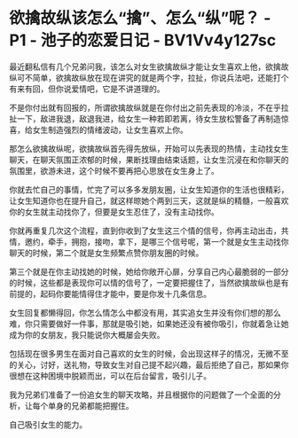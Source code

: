 # 欲擒故纵该怎么“擒”、怎么“纵”呢？ - P1 - 池子的恋爱日记 - BV1Vv4y127sc

最近翻私信有几个兄弟问我，该怎么对女生欲擒故纵才能让女生喜欢上他，欲擒故纵可不简单，欲擒故纵放在现在讲究的就是两个字，拉扯，你说兵法吧，还能打个有来有回，但你说爱情吧，它是不讲道理的。

不是你付出就有回报的，所谓欲擒故纵就是在你付出之前先表现的冷淡，不在乎拉扯一下，敌进我退，敌退我进，给女生一种若即若离，待女生放松警备了再制造惊喜，给女生制造强烈的情绪波动，让女生喜欢上你。

那怎么欲擒故纵呢，欲擒故纵首先得先放纵，开始可以先表现的热情，主动找女生聊天，在聊天氛围正浓郁的时候，果断找理由结束话题，让女生沉浸在和你聊天的氛围里，欲游未进，这个时候不要再把心思放在女生身上了。

你就去忙自己的事情，忙完了可以多多发朋友圈，让女生知道你的生活也很精彩，让女生知道你也在提升自己，就这样晾她个两到三天，这就是纵的精髓，一般喜欢你的女生就主动找你了，但要是女生忍住了，没有主动找你。

你就再重复几次这个流程，直到你收到了女生这三个情的信号，你再主动出击，共情，邀约，牵手，拥抱，接吻，拿下，是哪三个信号呢，第一个就是女生主动找你聊天的时候，第二个就是女生频繁点赞你朋友圈的时候。

第三个就是在你主动找她的时候，她给你敞开心扉，分享自己内心最脆弱的一部分的时候，这些都是表现你可以情的信号了，一定要把握住了，当然欲擒故纵也是有前提的，起码你要能情得住才能中，要是你发十几条信息。

女生回复都懒得回，你怎么情怎么中都没有用，其实追女生并没有你们想的那么难，你只需要做好一件事，那就是吸引她，如果她还没有被你吸引，你就着急让她成为你的女朋友，我只能说你大概屡会失败。

包括现在很多男生在面对自己喜欢的女生的时候，会出现这样子的情况，无微不至的关心，讨好，送礼物，导致女生对自己提不起兴趣，最后拒绝了自己，那如果你很想在这种困境中脱颖而出，可以在后台留言，吸引儿子。

我为兄弟们准备了一份追女生的聊天攻略，并且根据你的问题做了一个全面的分析，让每个单身的兄弟都能把握住。

自己吸引女生的能力。